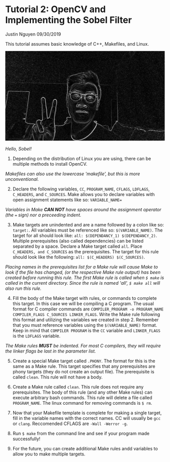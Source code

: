 # Tutorial 2: OpenCV and Implementing the Sobel Filter

Justin Nguyen 09/30/2019

This tutorial assumes basic knowledge of C++, Makefiles, and Linux.

![Hello, Sobel!](media/sobel.png)

_Hello, Sobel!_

1. Depending on the distribution of Linux you are using, there can be multiple methods to install OpenCV. 

_Makefiles can also use the lowercase 'makefile', but this is more unconventional._

2. Declare the following variables, `CC`, `PROGRAM_NAME`, `CFLAGS`, `LDFLAGS`, `C_HEADERS`, and `C_SOURCES`. Make allows you to declare variables with open assignment statements like so: `VARIABLE_NAME=`

_Variables in Make **CAN NOT** have spaces around the assignment operator (the `=` sign) nor a preceeding indent._

3. Make targets are unindented and are a name followed by a colon like so: `target:`. All variables must be referenced like so: `$(VARIABLE_NAME)`. The target for all should look like: `all: $(DEPENDANCY_1) $(DEPENDANCY_2)`. Multiple prerequisites (also called dependencies) can be listed separated by a space. Declare a Make target called `all`. Place `C_HEADERS, and C_SOURCES` as the prerequisites. The target for this rule should look like the following: `all: $(C_HEADERS) $(C_SOURCES)`.

_Placing names in the prerequisites list for a Make rule will cause Make to look if the file has changed, (or the respective Make rule output) has been created before running this rule._
_The first Make rule is called when `$ make` is called in the current directory. Since the rule is named 'all', `$ make all` will also run this rule._

4. Fill the body of the Make target with rules, or commands to complete this target. In this case we will be compiling a C program. The usual format for C compiler commands are `COMPILER_PROGRAM -o PROGRAM_NAME COMPILER_FLAGS C_SOURCES LINKER_FLAGS`. Write the Make rule following this format and utilizing the variables we created in step 2. Remember that you must reference variables using the `$(VARIABLE_NAME)` format. Keep in mind that `COMPILER PROGRAM` is the `CC` variable and `LINKER_FLAGS` is the `LDFLAGS` variable.

_The Make rules **MUST** be indented. For most C compilers, they will require the linker flags be last in the parameter list._

5. Create a special Make target called `.PHONY`. The format for this is the same as a Make rule. This target specifies that any prerequisites are phony targets (they do not create an output file). The prerequisite is called `clean`. This rule will not have a body.

6. Create a Make rule called `clean`. This rule does not require any prerequisites. The body of this rule (and any other Make rules) can execute arbitrary bash commands. This rule will delete a file called `PROGRAM_NAME`. The linux command for removing commands is `$ rm`.

7. Now that your Makefile template is complete for making a single target, fill in the variable names with the correct names. CC will usually be `gcc` or `clang`. Reccomended CFLAGS are `-Wall -Werror -g`. 

8. Run `$ make` from the command line and see if your program made successfully!

9. For the future, you can create additional Make rules andd variables to allow you to make multiple targets.
